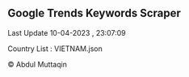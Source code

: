 

## Google Trends Keywords Scraper 
 
Last Update 10-04-2023 , 23:07:09

Country List :
VIETNAM.json



© Abdul Muttaqin 
